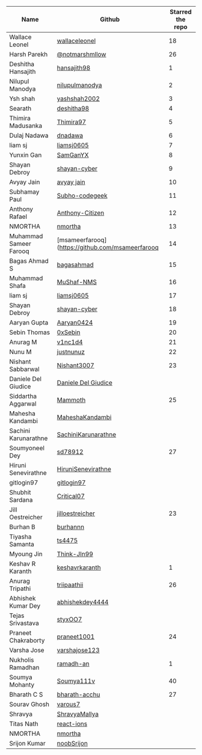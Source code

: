 | Name                 | Github                                                        | Starred the repo |
| -------------------- | ------------------------------------------------------------- | ---------------- |
| Wallace Leonel | [wallaceleonel](https://github.com/wallaceleonel) |18  |
| Harsh Parekh  | [@notmarshmllow](https://github.com/notmarshmllow) | 26 |
| Deshitha Hansajith                 | [hansajith98](https://github.com/hansajith98)                              |         1        |
| Nilupul Manodya       | [nilupulmanodya](https://github.com/nilupulmanodya/)       |         2        |
|  Ysh shah |[yashshah2002](https://github.com/yashshah2002)|         3       |
|   Searath    |   [deshitha98](https://github.com/deshitha98)    |   4    |
|   Thimira Madusanka   |   [Thimira97](https://github.com/Thimira97)    |   5    |
|   Dulaj Nadawa   |   [dnadawa](https://github.com/dnadawa)    |   6    |
| liam sj               | [liamsj0605](https://github.com/Liam0605)   |	7	|  
|   Yunxin Gan   |   [SamGanYX](https://github.com/SamGanYX)    |   8    |
| Shayan Debroy | [shayan-cyber](https://github.com/shayan-cyber)		|	9	|
|   Avyay Jain  |   [avyay jain](https://github.com/avyayjain)    |   10    |
|   Subhamay Paul      |   [Subho-codegeek](https://github.com/Subho-codegeek)         |         11        |
|   Anthony Rafael   |   [Anthony-Citizen](https://github.com/Anthony-Citizen)   |  12  |
| NMORTHA | [nmortha](https://github.com/nmortha)|13|
| Muhammad Sameer Farooq | [msameerfarooq](https://github.com/msameerfarooq		|	14	|
|   Bagas Ahmad S   |   [bagasahmad](https://github.com/bagasahmad)    |   15    |
| Muhammad Shafa | [MuShaf-NMS](https://github.com/MuShaf-NMS) | 16 |
| liam sj               | [liamsj0605](https://github.com/Liam0605)   |	17	|  
| Shayan Debroy | [shayan-cyber](https://github.com/shayan-cyber)		|	18	|
| Aaryan Gupta | [Aaryan0424](https://github.com/Aaryan0424)		|	19	|
| Sebin Thomas | [0xSebin](https://github.com/0xSebin/) | 20 |
| Anurag M | [v1nc1d4](https://github.com/v1nc1d4/) | 21 |
| Nunu M | [justnunuz](https://github.com/JustNunuz) | 22 |
| Nishant Sabbarwal | [Nishant3007](https://github.com/Nishant3007)   | 23 |
| Daniele Del Giudice | [Daniele Del Giudice](https://github.com/danieledelgiudice) |
| Siddartha Aggarwal | [Mammoth](https://github.com/mammothneck) | 25 |
| Mahesha Kandambi | [MaheshaKandambi](https://github.com/MaheshaKandambi)  |
| Sachini Karunarathne  | [SachiniKarunarathne](https://github.com/SachiniKarunarathne)       | 
| Soumyoneel Dey | [sd78912](https://github.com/sd78912) | 27 |
| Hiruni Senevirathne  | [HiruniSenevirathne](https://github.com/HiruniSenevirathne)       |
| gitlogin97  | [gitlogin97](https://github.com/gitlogin97)       |
| Shubhit Sardana  | [Critical07](https://github.com/Critical07)       |
| Jill Oestreicher | [jilloestreicher](https://github.com/jilloestreicher) | 23 |=
| Burhan B | [burhannn](https://github.com/burhannn)   | 
| Tiyasha Samanta | [ts4475](https://github.com/ts4475) |
| Myoung Jin | [Think-JIn99](https://github.com/Think-JIn99)    |
| Keshav R Karanth | [keshavrkaranth](https://github.com/keshavrkaranth) | 1 |
| Anurag Tripathi | [triipaathii](https://github.com/triipaathii) | 26 |
| Abhishek Kumar Dey | [abhishekdey4444](https://github.com/abhishekdey4444) |
| Tejas Srivastava | [styxOO7](https://github.com/styxOO7) | 
| Praneet Chakraborty | [praneet1001](https://github.com/praneet1001) | 24 |
| Varsha Jose | [varshajose123](https://github.com/varshajose123) |
| Nukholis Ramadhan | [ramadh-an](https://github.com/ramadh-an) | 1 |
|Soumya Mohanty|[Soumya111v](https://github.com/Soumya111v)|40|
| Bharath C S | [bharath-acchu](https://github.com/bharath-acchu) | 27 |
| Sourav Ghosh| [varous7](https://github.com/varous7) |  
| Shravya| [ShravyaMallya](https://github.com/ShravyaMallya) | 
| Titas Nath | [react-ions](https://github.com/react-ions) |  |
| NMORTHA | [nmortha](https://github.com/nmortha)||
| Srijon Kumar | [noobSrijon](https://github.com/noobSrijon) |  |



